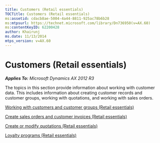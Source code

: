 ```yaml
---
title: Customers (Retail essentials)
TOCTitle: Customers (Retail essentials)
ms:assetid: cdacb8ae-5004-4a44-8811-925ac78b6b28
ms:mtpsurl: https://technet.microsoft.com/library/Dn736950(v=AX.60)
ms:contentKeyID: 62200428
author: Khairunj
ms.date: 11/13/2014
mtps_version: v=AX.60
---
```


# Customers (Retail essentials) 


_**Applies To:** Microsoft Dynamics AX 2012 R3_

The topics in this section provide information about working with customer data. This includes information about creating customer records and customer groups, working with quotations, and working with sales orders.

[Working with customers and customer groups (Retail essentials)](working-with-customers-and-customer-groups-retail-essentials.md)

[Create sales orders and customer invoices (Retail essentials)](create-sales-orders-and-customer-invoices-retail-essentials.md)

[Create or modify quotations (Retail essentials)](create-or-modify-quotations-retail-essentials.md)

[Loyalty programs (Retail essentials)](loyalty-programs-retail-essentials.md)

  


